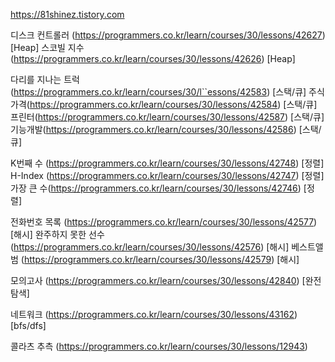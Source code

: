 https://81shinez.tistory.com

디스크 컨트롤러 (https://programmers.co.kr/learn/courses/30/lessons/42627) [Heap]
스코빌 지수 (https://programmers.co.kr/learn/courses/30/lessons/42626) [Heap]

다리를 지나는 트럭(https://programmers.co.kr/learn/courses/30/l``essons/42583) [스택/큐]
주식가격(https://programmers.co.kr/learn/courses/30/lessons/42584) [스택/큐]
프린터(https://programmers.co.kr/learn/courses/30/lessons/42587) [스택/큐]
기능개발(https://programmers.co.kr/learn/courses/30/lessons/42586) [스택/큐]

K번째 수 (https://programmers.co.kr/learn/courses/30/lessons/42748) [정렬]
H-Index (https://programmers.co.kr/learn/courses/30/lessons/42747) [정렬]
가장 큰 수(https://programmers.co.kr/learn/courses/30/lessons/42746) [정렬]

전화번호 목록 (https://programmers.co.kr/learn/courses/30/lessons/42577) [해시]
완주하지 못한 선수 (https://programmers.co.kr/learn/courses/30/lessons/42576) [해시]
베스트앨범 (https://programmers.co.kr/learn/courses/30/lessons/42579) [해시]

모의고사 (https://programmers.co.kr/learn/courses/30/lessons/42840) [완전탐색]

네트워크 (https://programmers.co.kr/learn/courses/30/lessons/43162) [bfs/dfs]

콜라츠 추측 (https://programmers.co.kr/learn/courses/30/lessons/12943)